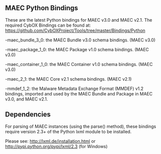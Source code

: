 MAEC Python Bindings
--------------------------------
These are the latest Python bindings for MAEC v3.0 and MAEC v2.1. The required CybOX Bindings can be found at: https://github.com/CybOXProject/Tools/tree/master/Bindings/Python 

-maec_bundle_3_0: the MAEC Bundle v3.0 schema bindings. (MAEC v3.0)

-maec_package_1_0: the MAEC Package v1.0 schema bindings. (MAEC v3.0)

-maec_container_1_0: the MAEC Container v1.0 schema bindings. (MAEC v3.0)

-maec_2_1: the MAEC Core v2.1 schema bindings. (MAEC v2.1)

-mmdef_1_2: the Malware Metadata Exchange Format (MMDEF) v1.2 bindings, imported
and used by the MAEC Bundle and Package in MAEC v3.0, and MAEC v2.1.

Dependencies
------------
For parsing of MAEC instances (using the parse() method),
these bindings require version 2.3+ of the Python lxml module to be installed. 

Please see:
http://lxml.de/installation.html
or
http://pypi.python.org/pypi/lxml/2.3 (for Windows)

